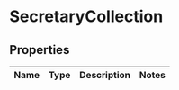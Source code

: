 # SecretaryCollection

## Properties
Name | Type | Description | Notes
------------ | ------------- | ------------- | -------------
